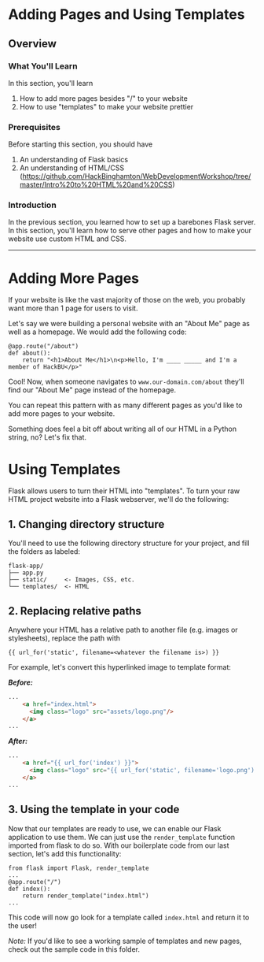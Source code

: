 # Adding Pages and Using Templates
## Overview

### What You'll Learn
In this section, you'll learn
1. How to add more pages besides "/" to your website
2. How to use "templates" to make your website prettier

### Prerequisites
Before starting this section, you should have 
1. An understanding of Flask basics
2. An understanding of HTML/CSS (https://github.com/HackBinghamton/WebDevelopmentWorkshop/tree/master/Intro%20to%20HTML%20and%20CSS)

### Introduction
In the previous section, you learned how to set up a barebones Flask server. In this section, you'll learn how to serve other pages and how to make your website use custom HTML and CSS. 

---

# Adding More Pages

If your website is like the vast majority of those on the web, you probably want more than 1 page for users to visit.

Let's say we were building a personal website with an "About Me" page as well as a homepage. We would add the following code:

```python3
@app.route("/about")
def about():
    return "<h1>About Me</h1>\n<p>Hello, I'm ____ _____ and I'm a member of HackBU</p>"
```

Cool! Now, when someone navigates to `www.our-domain.com/about` they'll find our "About Me" page instead of the homepage.

You can repeat this pattern with as many different pages as you'd like to add more pages to your website.

Something does feel a bit off about writing all of our HTML in a Python string, no? Let's fix that.

# Using Templates

Flask allows users to turn their HTML into "templates". To turn your raw HTML project website into a Flask webserver, we'll do the following:

## 1. Changing directory structure

You'll need to use the following directory structure for your project, and fill the folders as labeled:
```
flask-app/
├── app.py
├── static/     <- Images, CSS, etc.
└── templates/  <- HTML
```

## 2. Replacing relative paths

Anywhere your HTML has a relative path to another file (e.g. images or stylesheets), replace the path with

```{{ url_for('static', filename=<whatever the filename is>) }}```

For example, let's convert this hyperlinked image to template format:

***Before:***
```html
...
    <a href="index.html">
      <img class="logo" src="assets/logo.png"/>
    </a>
...
```

***After:***
```html
...
    <a href="{{ url_for('index') }}">
      <img class="logo" src="{{ url_for('static', filename='logo.png') }}"/>
    </a>
...
```

## 3. Using the template in your code

Now that our templates are ready to use, we can enable our Flask application to use them. We can just use the `render_template` function imported from flask to do so. With our boilerplate code from our last section, let's add this functionality:

```python3
from flask import Flask, render_template
...
@app.route("/")
def index():
    return render_template("index.html")
...
```

This code will now go look for a template called `index.html` and return it to the user!

*Note:* If you'd like to see a working sample of templates and new pages, check out the sample code in this folder.
